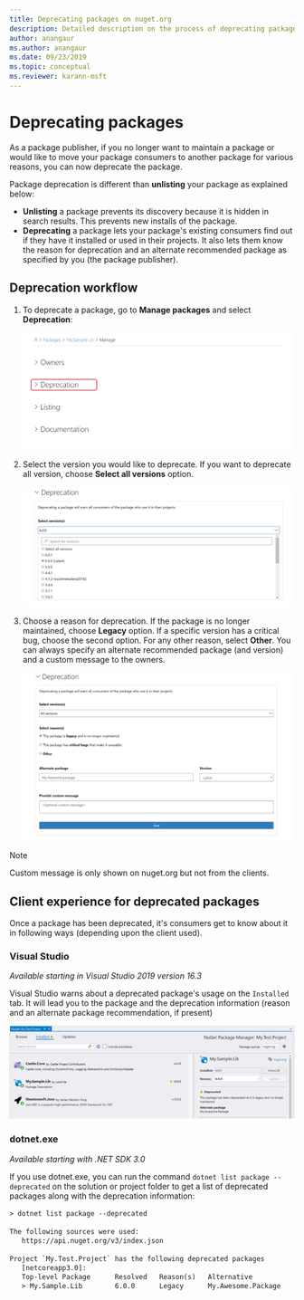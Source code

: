 ```yaml
---
title: Deprecating packages on nuget.org
description: Detailed description on the process of deprecating packages and how the clients shows this information
author: anangaur
ms.author: anangaur
ms.date: 09/23/2019
ms.topic: conceptual
ms.reviewer: karann-msft
---
```


# Deprecating packages

As a package publisher, if you no longer want to maintain a package or would like to move your package consumers to another package for various reasons, you can now deprecate the package. 

Package deprecation is different than **unlisting** your package as explained below:
* **Unlisting** a package prevents its discovery because it is hidden in search results. This prevents new installs of the package.
* **Deprecating** a package lets your package's existing consumers find out if they have it installed or used in their projects. It also lets them know the reason for deprecation and an alternate recommended package as specified by you (the package publisher). 

## Deprecation workflow
1. To deprecate a package, go to **Manage packages** and select **Deprecation**:

    ![Go to deprecate package option](media/deprecation-select-option.png)

2. Select the version you would like to deprecate. If you want to deprecate all version, choose **Select all versions** option.

    ![Select package versions to deprecate](media/deprecation-select-version.png)

3. Choose a reason for deprecation. If the package is no longer maintained, choose **Legacy** option. If a specific version has a critical bug, choose the second option. For any other reason, select **Other**. You can always specify an alternate recommended package (and version) and a custom message to the owners. 

    ![Select reasons alternate package recommendation and custom message](media/deprecation-save.png)

> [!Note]
> Custom message is only shown on nuget.org but not from the clients.

## Client experience for deprecated packages
Once a package has been deprecated, it's consumers get to know about it in following ways (depending upon the client used).

### Visual Studio 
*Available starting in Visual Studio 2019 version 16.3*

Visual Studio warns about a deprecated package's usage on the `Installed` tab. It will lead you to the package and the deprecation information (reason and an alternate package recommendation, if present)

   ![Deprecated packages on Visual Studio installed tab of package manager](media/deprecation-vs.png)

### dotnet.exe
*Available starting with .NET SDK 3.0*

If you use dotnet.exe, you can run the command `dotnet list package --deprecated` on the solution or project folder to get a list of deprecated packages along with the deprecation information:

```
> dotnet list package --deprecated

The following sources were used:
   https://api.nuget.org/v3/index.json

Project `My.Test.Project` has the following deprecated packages
   [netcoreapp3.0]:
   Top-level Package      Resolved   Reason(s)   Alternative
   > My.Sample.Lib        6.0.0      Legacy      My.Awesome.Package

```
